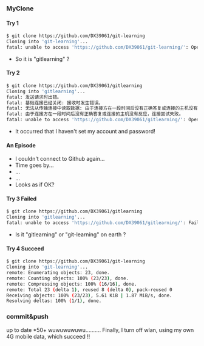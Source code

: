 ### MyClone

#### Try 1

```bash
$ git clone https://github.com/DX39061/git-learning
Cloning into 'git-learning'...
fatal: unable to access 'https://github.com/DX39061/git-learning/': OpenSSL SSL_read: Connection was reset, errno 10054
```
- So it is "gitlearning" ?

#### Try 2
```bash
$ git clone https://github.com/DX39061/gitlearning
Cloning into 'gitlearning'...
fatal: 发送请求时出错。
fatal: 基础连接已经关闭: 接收时发生错误。
fatal: 无法从传输连接中读取数据: 由于连接方在一段时间后没有正确答复或连接的主机没有反应，连接尝试失败。。
fatal: 由于连接方在一段时间后没有正确答复或连接的主机没有反应，连接尝试失败。
fatal: unable to access 'https://github.com/DX39061/gitlearning/': OpenSSL SSL_read: Connection was reset, errno 10054
```
- It occurred that I haven't set my account and password!

#### An Episode
- I couldn't connect to Github again...
- Time goes by...
- ...
- ...
- Looks as if OK?

#### Try 3 Failed 
```bash
$ git clone https://github.com/DX39061/gitlearning
Cloning into 'gitlearning'...
fatal: unable to access 'https://github.com/DX39061/gitlearning/': Failed to connect to github.com port 443 after 21268 ms: Timed out
```
- Is it "gitlearning" or "git-learning" on earth ?

####  Try 4 Succeed
```bash
$ git clone https://github.com/DX39061/git-learning
Cloning into 'git-learning'...
remote: Enumerating objects: 23, done.
remote: Counting objects: 100% (23/23), done.
remote: Compressing objects: 100% (16/16), done.
remote: Total 23 (delta 1), reused 8 (delta 0), pack-reused 0
Receiving objects: 100% (23/23), 5.61 KiB | 1.87 MiB/s, done.
Resolving deltas: 100% (1/1), done.
```
### commit&push
up to date *50+
wuwuwuwuwu..........
Finally, I turn off wlan, using my own 4G mobile data, which succeed !!
